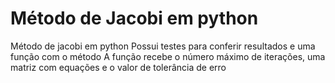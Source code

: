 # Método de Jacobi em python
Método de jacobi em python
Possui testes para conferir resultados e uma função com o método
A função recebe o número máximo de iterações, uma matriz com equações e o valor de tolerância de erro
